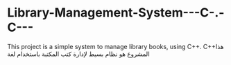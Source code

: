 # Library-Management-System---C-.-C---
This project is a simple system to manage library books, using C++.  C++هذا المشروع هو نظام بسيط لإدارة كتب المكتبة باستخدام لغة
